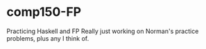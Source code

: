comp150-FP
==========

Practicing Haskell and FP
Really just working on Norman's practice problems, plus any I think of.

